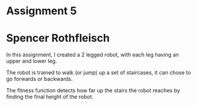 # Assignment 5
# Spencer Rothfleisch

In this assignment, I created a 2 legged robot, with each leg having an upper and lower leg.

The robot is trained to walk (or jump) up a set of staircases, it can chose to go forwards or backwards.

The fitness function detects how far up the stairs the robot reaches by finding the final height of the robot.